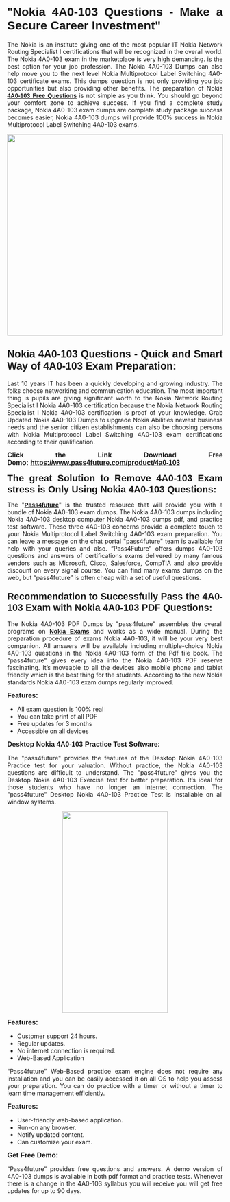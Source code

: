 
<h1 style="text-align: justify;"><span style="font-family:Tahoma,Geneva,sans-serif;"><strong>"Nokia 4A0-103 Questions - Make a Secure Career Investment"</strong></span></h1>

<p style="text-align: justify;">The Nokia is an institute giving one of the most popular IT Nokia Network Routing Specialist I certifications that will be recognized in the overall world. The Nokia 4A0-103 exam in the marketplace is very high demanding. is the best option for your job profession. The Nokia 4A0-103 Dumps can also help move you to the next level Nokia Multiprotocol Label Switching 4A0-103 certificate exams. This dumps question is not only providing you job opportunities but also providing other benefits. The preparation of Nokia <span style="font-family:Tahoma,Geneva,sans-serif;"><strong><a href="https://www.pass4future.com/questions/nokia/4a0-103">4A0-103 Free Questions</a></strong></span> is not simple as you think. You should go beyond your comfort zone to achieve success. If you find a complete study package, Nokia 4A0-103 exam dumps are complete study package success becomes easier, Nokia 4A0-103 dumps will provide 100% success in Nokia Multiprotocol Label Switching 4A0-103 exams.</p>

<p style="text-align: justify;"><a href="https://www.pass4future.com/product/4a0-103"><img alt="" src="https://lh3.googleusercontent.com/pw/AM-JKLVhEO4I138wJzOepD3laGU-R1M7eT-OTYdow6pCESip26lSeaxxzS9BVWUKuzj1e3L_MoxCfVgBEvV8ODwl1LGzlZbt6HJm3NXXplPwnYiBfuYM_eQCcVVRMaAwHdsl3AhHOZS-up7mzwmd4i4EpEGq=w1112-h625-no?authuser=0" style="width: 100%; height: 470px;" /></a></p>

<h2 style="text-align: justify;"><span style="font-size:24px;"><strong><span style="font-family:Tahoma,Geneva,sans-serif;">Nokia 4A0-103 Questions - Quick and Smart Way of 4A0-103 Exam Preparation:</span></strong></span></h2>

<p style="text-align: justify;">Last 10 years IT has been a quickly developing and growing industry. The folks choose networking and communication education. The most important thing is pupils are giving significant worth to the Nokia Network Routing Specialist I Nokia 4A0-103 certification because the Nokia Network Routing Specialist I Nokia 4A0-103 certification is proof of your knowledge. Grab Updated Nokia 4A0-103 Dumps to upgrade Nokia Abilities newest business needs and the senior citizen establishments can also be choosing persons with Nokia Multiprotocol Label Switching 4A0-103 exam certifications according to their qualification.</p>

<p style="text-align: justify;"><strong><span style="font-family:Lucida Sans Unicode,Lucida Grande,sans-serif;"><span style="font-size:16px;">Click the Link Download Free Demo: <a href="https://www.pass4future.com/product/4a0-103">https://www.pass4future.com/product/4a0-103</a></span></span></strong></p>

<p style="text-align: justify;"><strong><span style="font-size:22px;"><span style="font-family:Tahoma,Geneva,sans-serif;">The great Solution to Remove 4A0-103 Exam stress is Only Using Nokia 4A0-103 Questions:</span></span></strong></p>

<p style="text-align: justify;">The "<span style="font-family:Lucida Sans Unicode,Lucida Grande,sans-serif;"><a href="https://www.pass4future.com/"><strong>Pass4future</strong></a></span>" is the trusted resource that will provide you with a bundle of Nokia 4A0-103 exam dumps. The Nokia 4A0-103 dumps including Nokia 4A0-103 desktop computer Nokia 4A0-103 dumps pdf, and practice test software. These three 4A0-103 concerns provide a complete touch to your Nokia Multiprotocol Label Switching 4A0-103 exam preparation. You can leave a message on the chat portal "pass4future" team is available for help with your queries and also. “Pass4Future” offers dumps 4A0-103 questions and answers of certifications exams delivered by many famous vendors such as Microsoft, Cisco, Salesforce, CompTIA and also provide discount on every signal course. You can find many exams dumps on the web, but “pass4future” is often cheap with a set of useful questions.</p>

<h3 style="text-align: justify;"><span style="font-size:22px;"><strong><span style="font-family:Tahoma,Geneva,sans-serif;">Recommendation to Successfully Pass the 4A0-103 Exam with Nokia 4A0-103 PDF Questions:</span></strong></span></h3>

<p style="text-align: justify;">The Nokia 4A0-103 PDF Dumps by "pass4future" assembles the overall programs on <span style="font-family:Lucida Sans Unicode,Lucida Grande,sans-serif;"><strong><a href="https://www.pass4future.com/nokia">Nokia Exams</a></strong></span> and works as a wide manual. During the preparation procedure of exams Nokia 4A0-103, it will be your very best companion. All answers will be available including multiple-choice Nokia 4A0-103 questions in the Nokia 4A0-103 form of the Pdf file book. The "pass4future" gives every idea into the Nokia 4A0-103 PDF reserve fascinating. It’s moveable to all the devices also mobile phone and tablet friendly which is the best thing for the students. According to the new Nokia standards Nokia 4A0-103 exam dumps regularly improved.</p>

<p style="text-align: justify;"><span style="font-family:Lucida Sans Unicode,Lucida Grande,sans-serif;"><span style="font-size:16px;"><strong>Features:</strong></span></span></p>

<ul>
	<li style="text-align: justify;">All exam question is 100% real</li>
	<li style="text-align: justify;">You can take print of all PDF</li>
	<li style="text-align: justify;">Free updates for 3 months </li>
	<li style="text-align: justify;">Accessible on all devices</li>
</ul>

<p style="text-align: justify;"><span style="font-family:Tahoma,Geneva,sans-serif;"><span style="font-size:16px;"><strong>Desktop Nokia 4A0-103 Practice Test Software:</strong></span></span></p>

<p style="text-align: justify;">The "pass4future" provides the features of the Desktop Nokia 4A0-103 Practice test for your valuation. Without practice, the Nokia 4A0-103 questions are difficult to understand. The "pass4future" gives you the Desktop Nokia 4A0-103 Exercise test for better preparation. It’s ideal for those students who have no longer an internet connection. The "pass4future" Desktop Nokia 4A0-103 Practice Test is installable on all window systems.</p>

<p style="text-align: center;"><a href="https://www.pass4future.com/product/4a0-103"><img alt="" src="https://lh3.googleusercontent.com/pw/AM-JKLV3yUm3jiqqIo1xIsj1VJ_UeysYexQY-pRYO0rIFl3vg11QZioN-gzffpw2AfKqFynWuvoXOreWrWS0swpr4xmOSWfwII2jvatteuqrfxiWGFBSHPiZUCoi33jqeymK5dmu-0enyX6tayRCAMHw05jv=s625-no?authuser=0" style="width: 70%; height: 470px;" /></a></p>

<p style="text-align: justify;"><span style="font-size:16px;"><span style="font-family:Lucida Sans Unicode,Lucida Grande,sans-serif;"><strong>Features:</strong></span></span></p>

<ul>
	<li style="text-align: justify;">Customer support 24 hours. </li>
	<li style="text-align: justify;">Regular updates. </li>
	<li style="text-align: justify;">No internet connection is required.</li>
	<li style="text-align: justify;">Web-Based Application</li>
</ul>

<p style="text-align: justify;">“Pass4future” Web-Based practice exam engine does not require any installation and you can be easily accessed it on all OS to help you assess your preparation. You can do practice with a timer or without a timer to learn time management efficiently.</p>

<p style="text-align: justify;"><strong><span style="font-size:16px;"><span style="font-family:Lucida Sans Unicode,Lucida Grande,sans-serif;">Features:</span></span></strong></p>

<ul>
	<li style="text-align: justify;">User-friendly web-based application.</li>
	<li style="text-align: justify;">Run-on any browser. </li>
	<li style="text-align: justify;">Notify updated content.</li>
	<li style="text-align: justify;">Can customize your exam.</li>
</ul>

<p style="text-align: justify;"><span style="font-size:16px;"><span style="font-family:Lucida Sans Unicode,Lucida Grande,sans-serif;"><strong>Get Free Demo:</strong></span></span></p>

<p style="text-align: justify;">“Pass4future” provides free questions and answers. A demo version of 4A0-103 dumps is available in both pdf format and practice tests. Whenever there is a change in the 4A0-103 syllabus you will receive you will get free updates for up to 90 days. </p>
